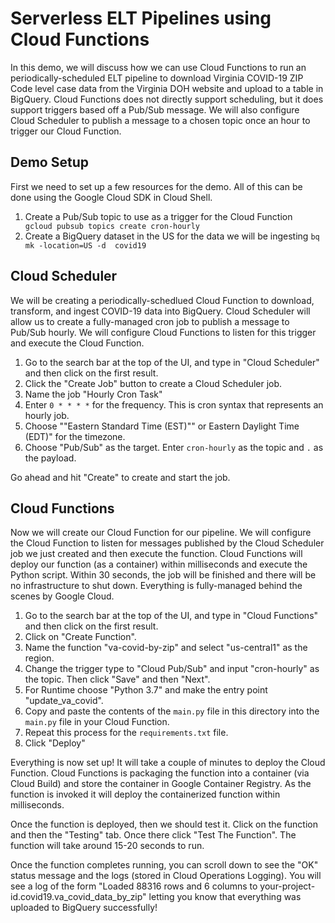 # Serverless ELT Pipelines using Cloud Functions

In this demo, we will discuss how we can use Cloud Functions to run an periodically-scheduled ELT pipeline to download Virginia COVID-19 ZIP Code level case data from the Virginia DOH website and upload to a table in BigQuery. Cloud Functions does not directly support scheduling, but it does support triggers based off a Pub/Sub message. We will also configure Cloud Scheduler to publish a message to a chosen topic once an hour to trigger our Cloud Function.

## Demo Setup

First we need to set up a few resources for the demo. All of this can be done using the Google Cloud SDK in Cloud Shell. 

1. Create a Pub/Sub topic to use as a trigger for the Cloud Function ``` gcloud pubsub topics create cron-hourly```
1. Create a BigQuery dataset in the US for the data we will be ingesting ``` bq mk -location=US -d  covid19 ```

## Cloud Scheduler

We will be creating a periodically-schedlued Cloud Function to download, transform, and ingest COVID-19 data into BigQuery. Cloud Scheduler will allow us to create a fully-managed cron job to publish a message to Pub/Sub hourly. We will configure Cloud Functions to listen for this trigger and execute the Cloud Function.

1. Go to the search bar at the top of the UI, and type in "Cloud Scheduler" and then click on the first result.
1. Click the "Create Job" button to create a Cloud Scheduler job.
1. Name the job "Hourly Cron Task"
1. Enter `0 * * * *` for the frequency. This is cron syntax that represents an hourly job.
1. Choose ""Eastern Standard Time (EST)"" or Eastern Daylight Time (EDT)" for the timezone.
1. Choose "Pub/Sub" as the target. Enter `cron-hourly` as the topic and `.` as the payload. 

Go ahead and hit "Create" to create and start the job.

## Cloud Functions

Now we will create our Cloud Function for our pipeline. We will configure the Cloud Function to listen for messages published by the Cloud Scheduler job we just created and then execute the function. Cloud Functions will deploy our function (as a container) within milliseconds and execute the Python script. Within 30 seconds, the job will be finished and there will be no infrastructure to shut down. Everything is fully-managed behind the scenes by Google Cloud.

1. Go to the search bar at the top of the UI, and type in "Cloud Functions" and then click on the first result.
1. Click on "Create Function".
1. Name the function "va-covid-by-zip" and select "us-central1" as the region.
1. Change the trigger type to "Cloud Pub/Sub" and input "cron-hourly" as the topic. Then click "Save" and then "Next".
1. For Runtime choose "Python 3.7" and make the entry point "update_va_covid".
1. Copy and paste the contents of the `main.py` file in this directory into the `main.py` file in your Cloud Function.
1. Repeat this process for the `requirements.txt` file.
1. Click "Deploy"

Everything is now set up! It will take a couple of minutes to deploy the Cloud Function. Cloud Functions is packaging the function into a container (via Cloud Build) and store the container in Google Container Registry. As the function is invoked it will deploy the containerized function within milliseconds.

Once the function is deployed, then we should test it. Click on the function and then the "Testing" tab. Once there click "Test The Function". The function will take around 15-20 seconds to run.

Once the function completes running, you can scroll down to see the "OK" status message and the logs (stored in Cloud Operations Logging). You will see a log of the form "Loaded 88316 rows and 6 columns to your-project-id.covid19.va_covid_data_by_zip" letting you know that everything was uploaded to BigQuery successfully!

